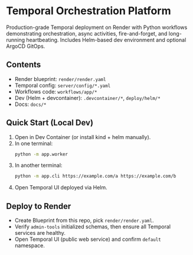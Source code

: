 # Temporal Orchestration Platform

Production-grade Temporal deployment on Render with Python workflows demonstrating orchestration, async activities, fire-and-forget, and long-running heartbeating. Includes Helm-based dev environment and optional ArgoCD GitOps.

## Contents
- Render blueprint: `render/render.yaml`
- Temporal config: `server/config/*.yaml`
- Workflows code: `workflows/app/*`
- Dev (Helm + devcontainer): `.devcontainer/*`, `deploy/helm/*`
- Docs: `docs/*`

## Quick Start (Local Dev)
1. Open in Dev Container (or install kind + helm manually).
2. In one terminal:
   ```bash
   python -m app.worker
   ```
3. In another terminal:
   ```bash
   python -m app.cli https://example.com/a https://example.com/b
   ```
4. Open Temporal UI deployed via Helm.

## Deploy to Render
- Create Blueprint from this repo, pick `render/render.yaml`.
- Verify `admin-tools` initialized schemas, then ensure all Temporal services are healthy.
- Open Temporal UI (public web service) and confirm `default` namespace.
